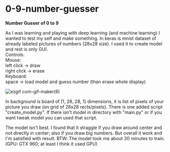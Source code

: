 # 0-9-number-guesser

**Number Gusser of 0 to 9**

As I was learning and playing with deep learning (and machine learning) I wanted to test my self and make something. In keras is mnist dataset of already labeled pictures of numbers (28x28 size). I used it to create model and rest is only GUI. \
Controls: \
Mouse: \
  left click -> draw \
  right click -> erase \
 Keyboard: \
  space -> load model and guess number (than erase whole display) 

![ezgif com-gif-maker(6)](https://user-images.githubusercontent.com/57571014/84257428-99219800-ab15-11ea-96d5-ebeb253d4b83.gif)

In background is board of (1, 28, 28, 1) dimensions, it is list of pixels of your picture you draw (on grid of 28x28 rects/pixels).
There is one added script "create_model.py". If there isn't model in directory with "main.py" or if you want tweak model you can  used that script.

The model isn't best. I found that it straggle if you draw around center and not directly in center; also if you draw big numbers. But overall it work and I'm satisfied with result. 
BTW: The model took me about 30 minutes to train. (GPU: GTX 960; at least I think it used GPU)
